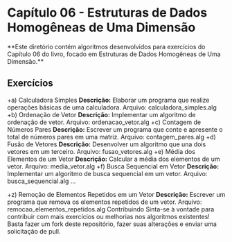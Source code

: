 
<h1>Capítulo 06 - Estruturas de Dados Homogêneas de Uma Dimensão</h1>
**Este diretório contém algoritmos desenvolvidos para exercícios do Capítulo 06 do livro, focado em Estruturas de Dados Homogêneas de Uma Dimensão.**

<h2>Exercícios</h2>
+a) Calculadora Simples
<strong>Descrição:</strong> Elaborar um programa que realize operações básicas de uma calculadora.
Arquivo: calculadora_simples.alg
+b) Ordenação de Vetor
<strong>Descrição:</strong> Implementar um algoritmo de ordenação de vetor.
Arquivo: ordenacao_vetor.alg
+c) Contagem de Números Pares
<strong>Descrição:</strong> Escrever um programa que conte e apresente o total de números pares em uma matriz.
Arquivo: contagem_pares.alg
+d) Fusão de Vetores
<strong>Descrição:</strong> Desenvolver um algoritmo que una dois vetores em um terceiro.
Arquivo: fusao_vetores.alg
+e) Média dos Elementos de um Vetor
<strong>Descrição:</strong> Calcular a média dos elementos de um vetor.
Arquivo: media_vetor.alg
+f) Busca Sequencial em Vetor
<strong>Descrição:</strong> Implementar um algoritmo de busca sequencial em um vetor.
Arquivo: busca_sequencial.alg
...

+z) Remoção de Elementos Repetidos em um Vetor
<strong>Descrição:</strong> Escrever um programa que remova os elementos repetidos de um vetor.
Arquivo: remocao_elementos_repetidos.alg
Contribuindo
Sinta-se à vontade para contribuir com mais exercícios ou melhorias nos algoritmos existentes! Basta fazer um fork deste repositório, fazer suas alterações e enviar uma solicitação de pull.

